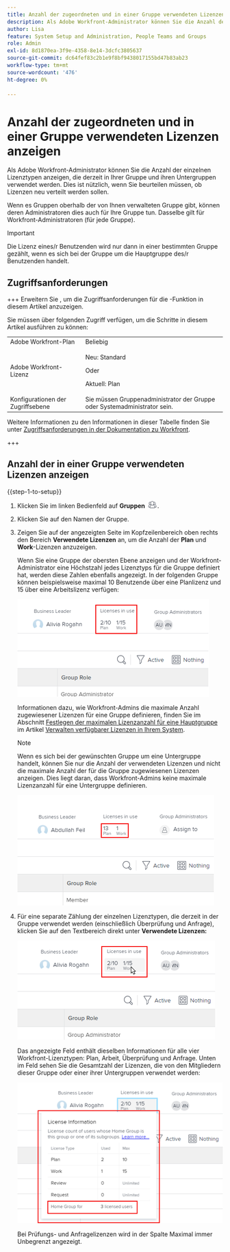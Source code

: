 ```yaml
---
title: Anzahl der zugeordneten und in einer Gruppe verwendeten Lizenzen anzeigen
description: Als Adobe Workfront-Administrator können Sie die Anzahl der einzelnen Lizenztypen anzeigen, die derzeit in Ihrer Gruppe und ihren Untergruppen verwendet werden. Dies ist nützlich, wenn Sie beurteilen müssen, ob Lizenzen neu verteilt werden sollen.
author: Lisa
feature: System Setup and Administration, People Teams and Groups
role: Admin
exl-id: 8d1870ea-3f9e-4358-8e14-3dcfc3805637
source-git-commit: dc64fef83c2b1e9f8bf9438017155bd47b83ab23
workflow-type: tm+mt
source-wordcount: '476'
ht-degree: 0%

---
```


# Anzahl der zugeordneten und in einer Gruppe verwendeten Lizenzen anzeigen

Als Adobe Workfront-Administrator können Sie die Anzahl der einzelnen Lizenztypen anzeigen, die derzeit in Ihrer Gruppe und ihren Untergruppen verwendet werden. Dies ist nützlich, wenn Sie beurteilen müssen, ob Lizenzen neu verteilt werden sollen.

Wenn es Gruppen oberhalb der von Ihnen verwalteten Gruppe gibt, können deren Administratoren dies auch für Ihre Gruppe tun. Dasselbe gilt für Workfront-Administratoren (für jede Gruppe).

>[!IMPORTANT]
>
>Die Lizenz eines/r Benutzenden wird nur dann in einer bestimmten Gruppe gezählt, wenn es sich bei der Gruppe um die Hauptgruppe des/r Benutzenden handelt.

## Zugriffsanforderungen

+++ Erweitern Sie , um die Zugriffsanforderungen für die -Funktion in diesem Artikel anzuzeigen.

Sie müssen über folgenden Zugriff verfügen, um die Schritte in diesem Artikel ausführen zu können:

<table style="table-layout:auto"> 
 <col> 
 <col> 
 <tbody> 
  <tr> 
   <td role="rowheader">Adobe Workfront-Plan</td> 
   <td>Beliebig</td> 
  </tr> 
  <tr> 
  <tr> 
   <td role="rowheader">Adobe Workfront-Lizenz</td> 
   <td><p>Neu: Standard</p>
       <p>Oder</p>
       <p>Aktuell: Plan</p></td>
  </tr> 
  </tr> 
  <tr> 
   <td role="rowheader">Konfigurationen der Zugriffsebene</td> 
   <td>Sie müssen Gruppenadministrator der Gruppe oder Systemadministrator sein.</td>
  </tr> 
 </tbody> 
</table>

Weitere Informationen zu den Informationen in dieser Tabelle finden Sie unter [Zugriffsanforderungen in der Dokumentation zu Workfront](/help/quicksilver/administration-and-setup/add-users/access-levels-and-object-permissions/access-level-requirements-in-documentation.md).

+++

## Anzahl der in einer Gruppe verwendeten Lizenzen anzeigen

{{step-1-to-setup}}

1. Klicken Sie im linken Bedienfeld auf **Gruppen** ![](assets/groups-icon.png).

1. Klicken Sie auf den Namen der Gruppe.
1. Zeigen Sie auf der angezeigten Seite im Kopfzeilenbereich oben rechts den Bereich **Verwendete Lizenzen** an, um die Anzahl der **Plan** und **Work**-Lizenzen anzuzeigen.

   Wenn Sie eine Gruppe der obersten Ebene anzeigen und der Workfront-Administrator eine Höchstzahl jedes Lizenztyps für die Gruppe definiert hat, werden diese Zahlen ebenfalls angezeigt. In der folgenden Gruppe können beispielsweise maximal 10 Benutzende über eine Planlizenz und 15 über eine Arbeitslizenz verfügen:

   ![](assets/licenses-used-allocated.png)

   Informationen dazu, wie Workfront-Admins die maximale Anzahl zugewiesener Lizenzen für eine Gruppe definieren, finden Sie im Abschnitt [Festlegen der maximalen Lizenzanzahl für eine Hauptgruppe](../../../administration-and-setup/get-started-wf-administration/manage-available-licenses-in-your-system.md#set) im Artikel [Verwalten verfügbarer Lizenzen in Ihrem System](../../../administration-and-setup/get-started-wf-administration/manage-available-licenses-in-your-system.md).

   >[!NOTE]
   >
   >Wenn es sich bei der gewünschten Gruppe um eine Untergruppe handelt, können Sie nur die Anzahl der verwendeten Lizenzen und nicht die maximale Anzahl der für die Gruppe zugewiesenen Lizenzen anzeigen. Dies liegt daran, dass Workfront-Admins keine maximale Lizenzanzahl für eine Untergruppe definieren.
   >
   >![](assets/subgroup-used-licenses-only.png)
   >

1. Für eine separate Zählung der einzelnen Lizenztypen, die derzeit in der Gruppe verwendet werden (einschließlich Überprüfung und Anfrage), klicken Sie auf den Textbereich direkt unter **Verwendete Lizenzen:**

   ![](assets/click-text-to-see-more.png)

   Das angezeigte Feld enthält dieselben Informationen für alle vier Workfront-Lizenztypen: Plan, Arbeit, Überprüfung und Anfrage. Unten im Feld sehen Sie die Gesamtzahl der Lizenzen, die von den Mitgliedern dieser Gruppe oder einer ihrer Untergruppen verwendet werden:

   ![](assets/more-license-info.png)

   Bei Prüfungs- und Anfragelizenzen wird in der Spalte Maximal immer Unbegrenzt angezeigt.
